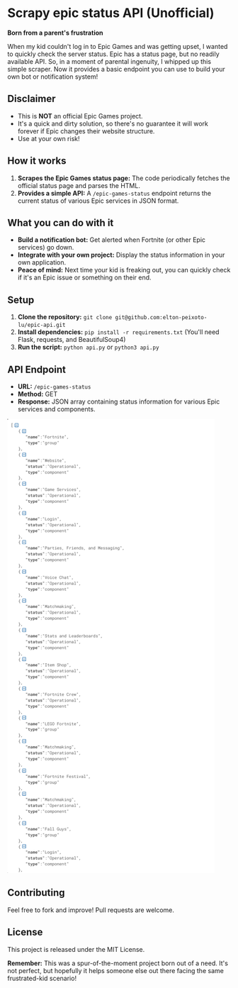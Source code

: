 # Scrapy epic status API (Unofficial)

**Born from a parent's frustration**

When my kid couldn't log in to Epic Games and was getting upset, I wanted to quickly check the server status. Epic has a status page, but no readily available API. So, in a moment of parental ingenuity, I whipped up this simple scraper. Now it provides a basic endpoint you can use to build your own bot or notification system!

## Disclaimer

* This is **NOT** an official Epic Games project.
* It's a quick and dirty solution, so there's no guarantee it will work forever if Epic changes their website structure.
* Use at your own risk!

## How it works

1. **Scrapes the Epic Games status page:** The code periodically fetches the official status page and parses the HTML.
2. **Provides a simple API:**  A `/epic-games-status` endpoint returns the current status of various Epic services in JSON format.

## What you can do with it

* **Build a notification bot:** Get alerted when Fortnite (or other Epic services) go down.
* **Integrate with your own project:** Display the status information in your own application.
* **Peace of mind:**  Next time your kid is freaking out, you can quickly check if it's an Epic issue or something on their end.

## Setup

1. **Clone the repository:** `git clone git@github.com:elton-peixoto-lu/epic-api.git`
2. **Install dependencies:** `pip install -r requirements.txt` (You'll need Flask, requests, and BeautifulSoup4)
3. **Run the script:** `python api.py` or `python3 api.py`

## API Endpoint

* **URL:** `/epic-games-status`
* **Method:** GET
* **Response:** JSON array containing status information for various Epic services and components.


![Result](image.png)

## Contributing

Feel free to fork and improve!  Pull requests are welcome. 

## License

This project is released under the MIT License.

**Remember:** This was a spur-of-the-moment project born out of a need. It's not perfect, but hopefully it helps someone else out there facing the same frustrated-kid scenario!





